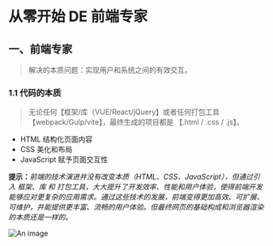 # 从零开始 DE 前端专家

## 一、前端专家

> 解决的本质问题：实现用户和系统之间的有效交互。

### 1.1 代码的本质

> 无论任何【框架/库（VUE/React/jQuery】或者任何打包工具【webpack/Gulp/vite】，最终生成的项目都是 【.html / .css / .js】。

- HTML 结构化页面内容
- CSS 美化和布局
- JavaScript 赋予页面交互性

**提示：**_前端的技术演进并没有改变本质（HTML、CSS、JavaScript），但通过引入 框架、库 和 打包工具，大大提升了开发效率、性能和用户体验，使得前端开发能够应对更复杂的应用需求。通过这些技术的发展，前端变得更加高效、可扩展、可维护，并能提供更丰富、流畅的用户体验。但最终网页的基础构成和浏览器渲染的本质还是一样的。_

![An image](/images/from-zero/fe/fe.png)

<!--

::: tip xxxxxxx


:::


 -->
